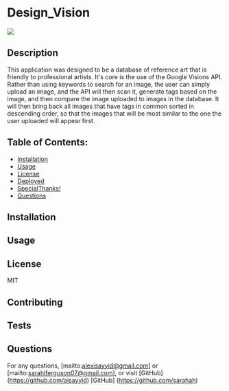 # Design_Vision
  ![](https://img.shields.io/badge/License-MIT-blue)
  ## Description 
  This application was designed to be a database of reference art that is friendly to professional artists.  It's core is the use of the Google Visions API.  Rather than using keywords to search for an image, the user can simply upload an image, and the API will then scan it, generate tags based on the image, and then compare the image uploaded to images in the database.  It will then bring back all images that have tags in common sorted in descending order, so that the images that will be most similar to the one the user uploaded will appear first.
  ## Table of Contents:
  - [Installation](#Installation)
  - [Usage](#Usage)
  - [License](#License)
  - [Deployed](#Deployed)
  - [SpecialThanks!](#SpecialThanks!)
  - [Questions](#Questions)
  ## Installation
  
  ## Usage
  
  ## License
  MIT
  ## Contributing
  
  ## Tests
  
  ## Questions
  For any questions, [mailto:alexisayyid@gmail.com] or [mailto:sarahlferguson07@gmail.com], or visit  [GitHub] (https://github.com/aisayyid) [GitHub] (https://github.com/sarahah)
 